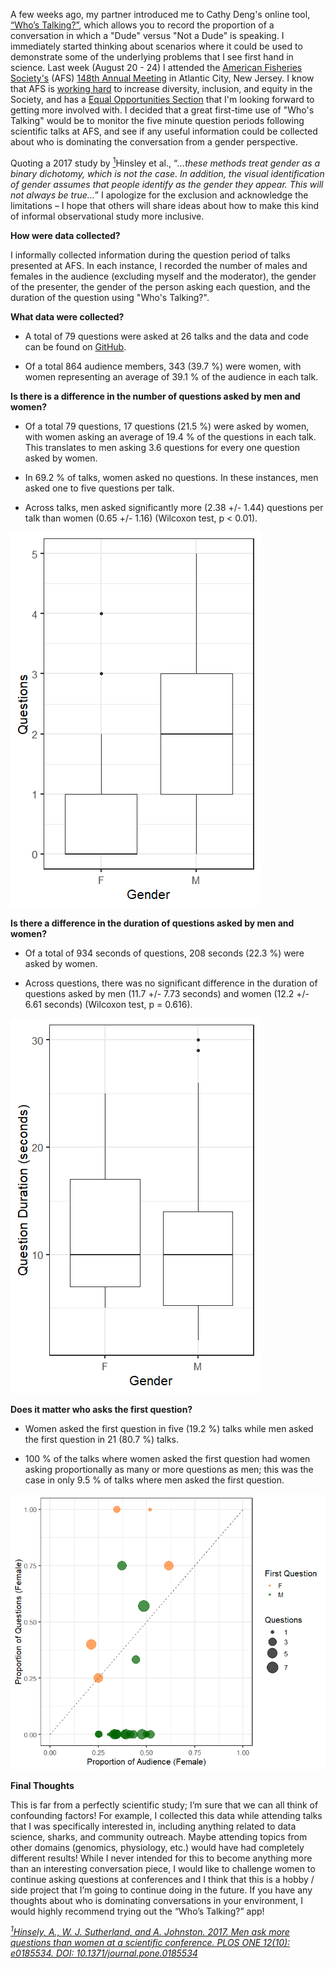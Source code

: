 A few weeks ago, my partner introduced me to Cathy Deng's online tool, [“Who’s Talking?”](http://arementalkingtoomuch.com/), which allows you to record the proportion of a conversation in which a "Dude" versus "Not a Dude" is speaking. I immediately started thinking about scenarios where it could be used to demonstrate some of the underlying problems that I see first hand in science. Last week (August 20 - 24) I attended the [American Fisheries Society's](https://fisheries.org/) (AFS) [148th Annual Meeting](https://afsannualmeeting.fisheries.org/) in Atlantic City, New Jersey. I know that AFS is [working hard](https://afsannualmeeting.fisheries.org/diversity-and-inclusion-symposium/) to increase diversity, inclusion, and equity in the Society, and has a [Equal Opportunities Section](https://equalopportunity.fisheries.org/) that I'm looking forward to getting more involved with. I decided that a great first-time use of "Who's Talking" would be to monitor the five minute question periods following scientific talks at AFS, and see if any useful information could be collected about who is dominating the conversation from a gender perspective.

Quoting a 2017 study by [<sup>1</sup>](http://journals.plos.org/plosone/article?id=10.1371/journal.pone.0185534)Hinsley et al., “*…these methods treat gender as a binary dichotomy, which is not the case. In addition, the visual identification of gender assumes that people identify as the gender they appear. This will not always be true…*” I apologize for the exclusion and acknowledge the limitations – I hope that others will share ideas about how to make this kind of informal observational study more inclusive.

**How were data collected?**

I informally collected information during the question period of talks presented at AFS. In each instance, I recorded the number of males and females in the audience (excluding myself and the moderator), the gender of the presenter, the gender of the person asking each question, and the duration of the question using "Who's Talking?". 

**What data were collected?**

- A total of 79 questions were asked at 26 talks and the data and code can be found on [GitHub](https://github.com/DanielleQuinn/blog-posts/upload/gh-pages/afs148).

- Of a total 864 audience members, 343 (39.7 %) were women, with women representing an average of 39.1 % of the audience in each talk.

**Is there is a difference in the number of questions asked by men and women?**

- Of a total 79 questions, 17 questions (21.5 %) were asked by women, with women asking an average of 19.4 % of the questions in
each talk. This translates to men asking 3.6 questions for every one question asked by women.

- In 69.2 % of talks, women asked no questions. In these instances, men asked one to five questions per talk.

- Across talks, men asked significantly more (2.38 +/- 1.44) questions per talk than women (0.65 +/- 1.16) (Wilcoxon test,
p < 0.01).

![](https://github.com/DanielleQuinn/blog-posts/blob/gh-pages/afs148/afs-plot1.png)

**Is there a difference in the duration of questions asked by men and women?**

- Of a total of 934 seconds of questions, 208 seconds (22.3 %) were asked by women.

- Across questions, there was no significant difference in the duration of questions asked by men (11.7 +/- 7.73 seconds) 
and women (12.2 +/- 6.61 seconds) (Wilcoxon test, p = 0.616).

![](https://github.com/DanielleQuinn/blog-posts/blob/gh-pages/afs148/afs-plot2.png)

**Does it matter who asks the first question?**

- Women asked the first question in five (19.2 %) talks while men asked the first question in 21 (80.7 %) talks. 

- 100 % of the talks where women asked the first question had women asking proportionally as many or more questions as men;
this was the case in only 9.5 % of talks where men asked the first question.

![](https://github.com/DanielleQuinn/blog-posts/blob/gh-pages/afs148/afs-plot3.png)

**Final Thoughts**

This is far from a perfectly scientific study; I’m sure that we can all think of confounding factors! For example, I collected this 
data while attending talks that I was specifically interested in, including anything related to data science, sharks, and community 
outreach. Maybe attending topics from other domains (genomics, physiology, etc.) would have had completely different results! While 
I never intended for this to become anything more than an interesting conversation piece, I would like to challenge women to 
continue asking questions at conferences and I think that this is a hobby / side project that I’m going to continue doing in the 
future. If you have any thoughts about who is dominating conversations in your environment, I would highly recommend trying out the 
“Who’s Talking?” app!

[*<sup>1</sup>Hinsely, A., W. J. Sutherland, and A. Johnston. 2017. Men ask more questions than women at a scientific conference. 
PLOS ONE 12(10): e0185534. DOI: 10.1371/journal.pone.0185534*](http://journals.plos.org/plosone/article?id=10.1371/journal.pone.0185534)


